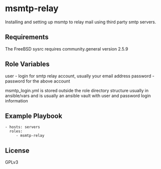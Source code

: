 msmtp-relay
=========

Installing and setting up msmtp to relay mail using third party smtp servers.

Requirements
------------

The FreeBSD sysrc requires community.general version 2.5.9

Role Variables
--------------

user - login for smtp relay account, usually your email address
password - password for the above account

msmtp_login.yml is stored outside the role directory structure
usually in ansible/vars and is usually an ansible vault with 
user and password login information

Example Playbook
----------------

    - hosts: servers
      roles:
         - msmtp-relay

License
-------

GPLv3

